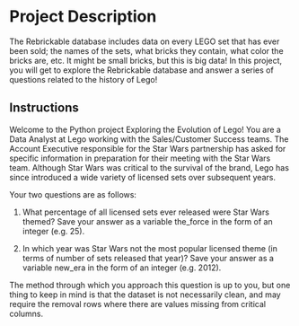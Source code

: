# Project Description
The Rebrickable database includes data on every LEGO set that has ever been sold; the names of the sets, what bricks they contain, what color the bricks are, etc. It might be small bricks, but this is big data! In this project, you will get to explore the Rebrickable database and answer a series of questions related to the history of Lego!

## Instructions
Welcome to the Python project Exploring the Evolution of Lego!
You are a Data Analyst at Lego working with the Sales/Customer Success teams. The Account Executive responsible for the Star Wars partnership has asked for specific information in preparation for their meeting with the Star Wars team. Although Star Wars was critical to the survival of the brand, Lego has since introduced a wide variety of licensed sets over subsequent years.

Your two questions are as follows:

1. What percentage of all licensed sets ever released were Star Wars themed? Save your answer as a variable the_force in the form of an integer (e.g. 25).

2. In which year was Star Wars not the most popular licensed theme (in terms of number of sets released that year)? Save your answer as a variable new_era in the form of an integer (e.g. 2012).

The method through which you approach this question is up to you, but one thing to keep in mind is that the dataset is not necessarily clean, and may require the removal rows where there are values missing from critical columns.
